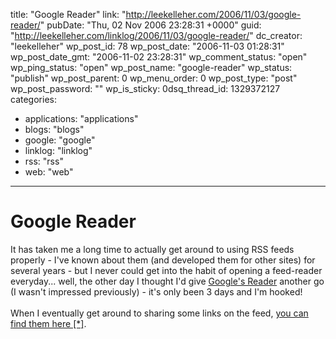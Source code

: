 title: "Google Reader"
link: "http://leekelleher.com/2006/11/03/google-reader/"
pubDate: "Thu, 02 Nov 2006 23:28:31 +0000"
guid: "http://leekelleher.com/linklog/2006/11/03/google-reader/"
dc_creator: "leekelleher"
wp_post_id: 78
wp_post_date: "2006-11-03 01:28:31"
wp_post_date_gmt: "2006-11-02 23:28:31"
wp_comment_status: "open"
wp_ping_status: "open"
wp_post_name: "google-reader"
wp_status: "publish"
wp_post_parent: 0
wp_menu_order: 0
wp_post_type: "post"
wp_post_password: ""
wp_is_sticky: 0dsq_thread_id: 1329372127
categories:
  - applications: "applications"
  - blogs: "blogs"
  - google: "google"
  - linklog: "linklog"
  - rss: "rss"
  - web: "web"

---

# Google Reader

It has taken me a long time to actually get around to using RSS feeds properly - I've known about them (and developed them for other sites) for several years - but I never could get into the habit of opening a feed-reader everyday... well, the other day I thought I'd give <a href="http://www.google.com/reader/">Google's Reader</a> another go (I wasn't impressed previously) - it's only been 3 days and I'm hooked!<!--more--><br />
<br />
When I eventually get around to sharing some links on the feed, <a href="http://www.google.com/reader/shared/08322762871648052302">you can find them here [*]</a>.